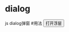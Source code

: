 # dialog
js dialog弹窗
#用法
		<input type="button" id="btn_dialog" value="打开浮层"/>
		<div id="dialog-content" style="display:none;">这是内容</div>
		<script src="../src/jquery-1.9.1.min.js"></script>
		<script src="../src/dialog.js"></script>
		<script>
		var dialog = new Dialog();
		dialog.init({target:"#dialog-content",trigger:"#btn_dialog",mask:true,width:500,height:300});
		</script>